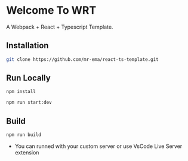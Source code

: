 # Welcome To WRT

A Webpack + React + Typescript Template.
## Installation

```bash
git clone https://github.com/mr-ema/react-ts-template.git
```



## Run Locally

```bash
npm install
```

```bash
npm run start:dev
```

## Build

```bash
npm run build
```

- You can runned with your custom server or use VsCode Live Server extension
